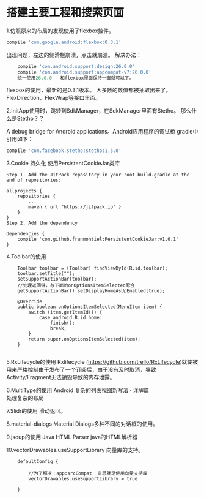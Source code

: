 # 搭建主要工程和搜索页面
1.仿照原来的布局的发现使用了flexbox控件。
```groovy
compile 'com.google.android:flexbox:0.3.1'
```


出现问题，左边的侧滑栏崩溃，点击就崩溃。
解决办法：
```groovy
    compile 'com.android.support:design:26.0.0'
    compile 'com.android.support:appcompat-v7:26.0.0'
    统一使用26.0.0   和flexbox里面保持一直就可以了。
```
flexbox的使用，最新的是0.3.1版本。
大多数的数值都被抽取出来了。FlexDirection，FlexWrap等接口里面。

2.InitApp使用时，跳转到SdkManager，在SdkManager里面有Stetho。
那么什么是Stetho？？

A debug bridge for Android applications。Android应用程序的调试桥
gradle中引用如下：
```groovy
compile 'com.facebook.stetho:stetho:1.5.0' 
```

3.Cookie 持久化
使用PersistentCookieJar类库
```
Step 1. Add the JitPack repository in your root build.gradle at the end of repositories:

allprojects {
    repositories {
        ...
        maven { url "https://jitpack.io" }
    }
}
Step 2. Add the dependency

dependencies {
    compile 'com.github.franmontiel:PersistentCookieJar:v1.0.1'
}
```
4.Toolbar的使用
```
    Toolbar toolbar = (Toolbar) findViewById(R.id.toolbar);
    toolbar.setTitle("");
    setSupportActionBar(toolbar);
    //处理返回键，与下面的onOptionsItemSelected配合
    getSupportActionBar().setDisplayHomeAsUpEnabled(true);
        
    @Override
    public boolean onOptionsItemSelected(MenuItem item) {
        switch (item.getItemId()) {
            case android.R.id.home:
                finish();
                break;
        }
        return super.onOptionsItemSelected(item);
    }        
        
```

5.RxLifecycle的使用
Rxlifecycle (https://github.com/trello/RxLifecycle)就使被用来严格控制由于发布了一个订阅后，由于没有及时取消，导致Activity/Fragment无法销毁导致的内存泄露。

6.MultiType的使用
Android 复杂的列表视图新写法 · 详解篇<br>
处理复杂的布局

7.Slidr的使用
滑动返回。

8.material-dialogs
Material Dialogs多种不同的对话框的使用。

9.jsoup的使用
Java HTML Parser   java的HTML解析器

10.vectorDrawables.useSupportLibrary
向量库的支持。
```
    defaultConfig {

        //为了解决：app:srcCompat  意思就是使用向量支持库
        vectorDrawables.useSupportLibrary = true

    }
```